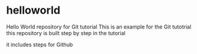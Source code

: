 # helloworld
Hello World repository for Git tutorial
This is an example for the Git tutotrial
this repository is built step by step in the tutorial

it includes steps for Github
